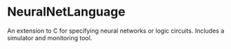 # NeuralNetLanguage
An extension to C for specifying neural networks or logic circuits. Includes a simulator and monitoring tool.
